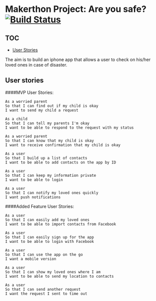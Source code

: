 # Makerthon Project: Are you safe? [![Build Status](https://travis-ci.org/samover/so_safe.svg?branch=develop)](https://travis-ci.org/samover/so_safe)

TOC
---
* [User Stories](#user-stories)


The aim is to build an iphone app that allows a user to check on his/her loved
ones in case of disaster.

User stories
------------

####MVP User Stories:

```
As a worried parent
So that I can find out if my child is okay
I want to send my child a request

As a child
So that I can tell my parents I'm okay
I want to be able to respond to the request with my status

As a worried parent
So that I can know that my child is okay
I want to receive confirmation that my child is okay

As a user
So that I build up a list of contacts
I want to be able to add contacts on the app by ID

As a user
So that I can keep my information private
I want to be able to login

As a user
So that I can notify my loved ones quickly
I want push notifications
```

####Added Feature User Stories:

```
As a user
So that I can easily add my loved ones
I want to be able to import contacts from Facebook

As a user
So that I can easily sign up for the app
I want to be able to login with Facebook

As a user
So that I can use the app on the go
I want a mobile version

As a user
So that I can show my loved ones where I am
I want to be able to send my location to contacts

As a user
So that I can send another request
I want the request I sent to time out

```
